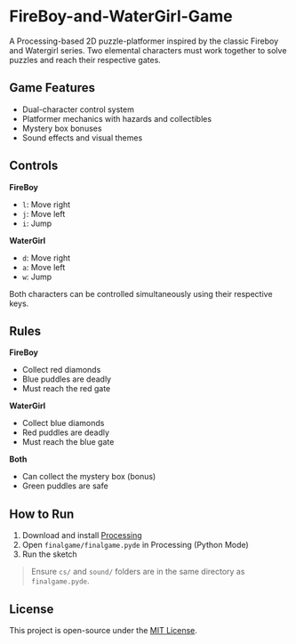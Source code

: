 # FireBoy-and-WaterGirl-Game

A Processing-based 2D puzzle-platformer inspired by the classic Fireboy and Watergirl series. Two elemental characters must work together to solve puzzles and reach their respective gates.

## Game Features

- Dual-character control system
- Platformer mechanics with hazards and collectibles
- Mystery box bonuses
- Sound effects and visual themes

## Controls

**FireBoy**
- `l`: Move right  
- `j`: Move left  
- `i`: Jump

**WaterGirl**
- `d`: Move right  
- `a`: Move left  
- `w`: Jump

Both characters can be controlled simultaneously using their respective keys.

## Rules

**FireBoy**
- Collect red diamonds
- Blue puddles are deadly
- Must reach the red gate

**WaterGirl**
- Collect blue diamonds
- Red puddles are deadly
- Must reach the blue gate

**Both**
- Can collect the mystery box (bonus)
- Green puddles are safe


## How to Run

1. Download and install [Processing](https://processing.org/download/)
2. Open `finalgame/finalgame.pyde` in Processing (Python Mode)
3. Run the sketch

> Ensure `cs/` and `sound/` folders are in the same directory as `finalgame.pyde`.

## License

This project is open-source under the [MIT License](LICENSE).


